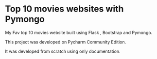 # Top 10 movies websites with Pymongo
My Fav top 10 movies website built using Flask , Bootstrap and Pymongo.

This project was developed on Pycharm Community Edition.

It was developed from scratch using only documentation.

